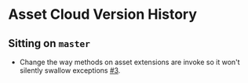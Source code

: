 # Asset Cloud Version History

## Sitting on `master`

* Change the way methods on asset extensions are invoke so it won't silently swallow exceptions [#3](https://github.com/Shopify/asset_cloud/pull/3).
